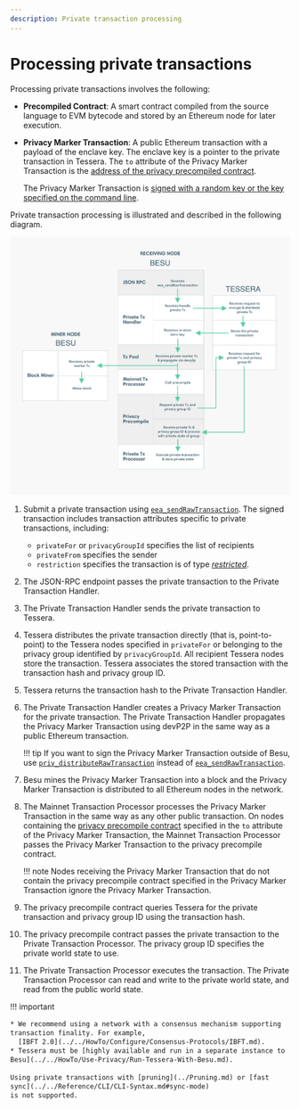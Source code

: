 ```yaml
---
description: Private transaction processing
---
```


# Processing private transactions

Processing private transactions involves the following:

* **Precompiled Contract**: A smart contract compiled from the source language to EVM bytecode and
  stored by an Ethereum node for later execution.

* **Privacy Marker Transaction**: A public Ethereum transaction with a payload of the enclave key.
  The enclave key is a pointer to the private transaction in Tessera. The `to` attribute of the Privacy
  Marker Transaction is the [address of the privacy precompiled contract](../../Reference/API-Methods.md#priv_getprivacyprecompileaddress).

  The Privacy Marker Transaction is
  [signed with a random key or the key specified on the command line].

Private transaction processing is illustrated and described in the following diagram.

![Processing Private Transactions](../../images/PrivateTransactionProcessing.png)

1. Submit a private transaction using
  [`eea_sendRawTransaction`](../../Reference/API-Methods.md#eea_sendrawtransaction). The signed
  transaction includes transaction attributes specific to private transactions, including:

    * `privateFor` or `privacyGroupId` specifies the list of recipients
    * `privateFrom` specifies the sender
    * `restriction` specifies the transaction is of type
      [_restricted_](../Privacy/Privacy-Overview.md#private-transactions).

1. The JSON-RPC endpoint passes the private transaction to the Private Transaction Handler.

1. The Private Transaction Handler sends the private transaction to Tessera.

1. Tessera distributes the private transaction directly (that is, point-to-point) to the Tessera nodes
  specified in `privateFor` or belonging to the privacy group identified by `privacyGroupId`. All
  recipient Tessera nodes store the transaction. Tessera associates the stored transaction with the
  transaction hash and privacy group ID.

1. Tessera returns the transaction hash to the Private Transaction Handler.

1. The Private Transaction Handler creates a Privacy Marker Transaction for the private
  transaction. The Private Transaction Handler propagates the Privacy Marker Transaction using devP2P
  in the same way as a public Ethereum transaction.

    !!! tip
        If you want to sign the Privacy Marker Transaction outside of Besu, use
        [`priv_distributeRawTransaction`](../../HowTo/Send-Transactions/Creating-Sending-Private-Transactions.md#priv_distributerawtransaction)
        instead of
        [`eea_sendRawTransaction`](../../Reference/API-Methods.md#eea_sendrawtransaction).

1. Besu mines the Privacy Marker Transaction into a block and the Privacy Marker Transaction is
  distributed to all Ethereum nodes in the network.

1. The Mainnet Transaction Processor processes the Privacy Marker Transaction in the same way as
  any other public transaction. On nodes containing the [privacy precompile contract](../../Reference/API-Methods.md#priv_getprivacyprecompileaddress)
  specified in the `to` attribute of the Privacy Marker Transaction, the Mainnet Transaction Processor passes the
  Privacy Marker Transaction to the privacy precompile contract.

    !!! note
        Nodes receiving the Privacy Marker Transaction that do not contain the privacy precompile
        contract specified in the Privacy Marker Transaction ignore the Privacy Marker Transaction.

1. The privacy precompile contract queries Tessera for the private transaction and privacy group ID
  using the transaction hash.

1. The privacy precompile contract passes the private transaction to the Private Transaction
  Processor. The privacy group ID specifies the private world state to use.

1. The Private Transaction Processor executes the transaction. The Private Transaction Processor
  can read and write to the private world state, and read from the public world state.

!!! important

    * We recommend using a network with a consensus mechanism supporting transaction finality. For example,
      [IBFT 2.0](../../HowTo/Configure/Consensus-Protocols/IBFT.md).
    * Tessera must be [highly available and run in a separate instance to Besu](../../HowTo/Use-Privacy/Run-Tessera-With-Besu.md).

    Using private transactions with [pruning](../Pruning.md) or [fast sync](../../Reference/CLI/CLI-Syntax.md#sync-mode)
    is not supported.

<!-- Links -->
[signed with a random key or the key specified on the command line]: ../../HowTo/Use-Privacy/Sign-Privacy-Marker-Transactions.md
[highly available and run in a separate instance to Besu]: ../../HowTo/Use-Privacy/Run-Tessera-With-Besu.md
